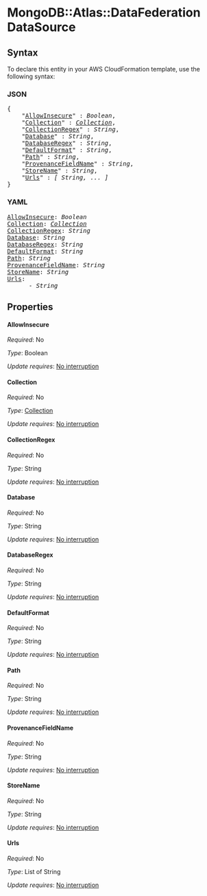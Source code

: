 # MongoDB::Atlas::DataFederation DataSource

## Syntax

To declare this entity in your AWS CloudFormation template, use the following syntax:

### JSON

<pre>
{
    "<a href="#allowinsecure" title="AllowInsecure">AllowInsecure</a>" : <i>Boolean</i>,
    "<a href="#collection" title="Collection">Collection</a>" : <i><a href="collection.md">Collection</a></i>,
    "<a href="#collectionregex" title="CollectionRegex">CollectionRegex</a>" : <i>String</i>,
    "<a href="#database" title="Database">Database</a>" : <i>String</i>,
    "<a href="#databaseregex" title="DatabaseRegex">DatabaseRegex</a>" : <i>String</i>,
    "<a href="#defaultformat" title="DefaultFormat">DefaultFormat</a>" : <i>String</i>,
    "<a href="#path" title="Path">Path</a>" : <i>String</i>,
    "<a href="#provenancefieldname" title="ProvenanceFieldName">ProvenanceFieldName</a>" : <i>String</i>,
    "<a href="#storename" title="StoreName">StoreName</a>" : <i>String</i>,
    "<a href="#urls" title="Urls">Urls</a>" : <i>[ String, ... ]</i>
}
</pre>

### YAML

<pre>
<a href="#allowinsecure" title="AllowInsecure">AllowInsecure</a>: <i>Boolean</i>
<a href="#collection" title="Collection">Collection</a>: <i><a href="collection.md">Collection</a></i>
<a href="#collectionregex" title="CollectionRegex">CollectionRegex</a>: <i>String</i>
<a href="#database" title="Database">Database</a>: <i>String</i>
<a href="#databaseregex" title="DatabaseRegex">DatabaseRegex</a>: <i>String</i>
<a href="#defaultformat" title="DefaultFormat">DefaultFormat</a>: <i>String</i>
<a href="#path" title="Path">Path</a>: <i>String</i>
<a href="#provenancefieldname" title="ProvenanceFieldName">ProvenanceFieldName</a>: <i>String</i>
<a href="#storename" title="StoreName">StoreName</a>: <i>String</i>
<a href="#urls" title="Urls">Urls</a>: <i>
      - String</i>
</pre>

## Properties

#### AllowInsecure

_Required_: No

_Type_: Boolean

_Update requires_: [No interruption](https://docs.aws.amazon.com/AWSCloudFormation/latest/UserGuide/using-cfn-updating-stacks-update-behaviors.html#update-no-interrupt)

#### Collection

_Required_: No

_Type_: <a href="collection.md">Collection</a>

_Update requires_: [No interruption](https://docs.aws.amazon.com/AWSCloudFormation/latest/UserGuide/using-cfn-updating-stacks-update-behaviors.html#update-no-interrupt)

#### CollectionRegex

_Required_: No

_Type_: String

_Update requires_: [No interruption](https://docs.aws.amazon.com/AWSCloudFormation/latest/UserGuide/using-cfn-updating-stacks-update-behaviors.html#update-no-interrupt)

#### Database

_Required_: No

_Type_: String

_Update requires_: [No interruption](https://docs.aws.amazon.com/AWSCloudFormation/latest/UserGuide/using-cfn-updating-stacks-update-behaviors.html#update-no-interrupt)

#### DatabaseRegex

_Required_: No

_Type_: String

_Update requires_: [No interruption](https://docs.aws.amazon.com/AWSCloudFormation/latest/UserGuide/using-cfn-updating-stacks-update-behaviors.html#update-no-interrupt)

#### DefaultFormat

_Required_: No

_Type_: String

_Update requires_: [No interruption](https://docs.aws.amazon.com/AWSCloudFormation/latest/UserGuide/using-cfn-updating-stacks-update-behaviors.html#update-no-interrupt)

#### Path

_Required_: No

_Type_: String

_Update requires_: [No interruption](https://docs.aws.amazon.com/AWSCloudFormation/latest/UserGuide/using-cfn-updating-stacks-update-behaviors.html#update-no-interrupt)

#### ProvenanceFieldName

_Required_: No

_Type_: String

_Update requires_: [No interruption](https://docs.aws.amazon.com/AWSCloudFormation/latest/UserGuide/using-cfn-updating-stacks-update-behaviors.html#update-no-interrupt)

#### StoreName

_Required_: No

_Type_: String

_Update requires_: [No interruption](https://docs.aws.amazon.com/AWSCloudFormation/latest/UserGuide/using-cfn-updating-stacks-update-behaviors.html#update-no-interrupt)

#### Urls

_Required_: No

_Type_: List of String

_Update requires_: [No interruption](https://docs.aws.amazon.com/AWSCloudFormation/latest/UserGuide/using-cfn-updating-stacks-update-behaviors.html#update-no-interrupt)

